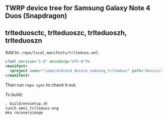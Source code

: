 ## TWRP device tree for Samsung Galaxy Note 4 Duos (Snapdragon)
## trlteduosctc, trlteduoszc, trlteduoszh, trlteduoszn

Add to `.repo/local_manifests/trlteduos.xml`:

```xml
<?xml version="1.0" encoding="UTF-8"?>
<manifest>
  <project name="ripee/android_device_samsung_trlteduos" path="device/samsung/trlteduos" remote="github" revision="android-7.1" />
</manifest>
```

Then run `repo sync` to check it out.

To build:

```sh
. build/envsetup.sh
lunch omni_trlteduos-eng
mka recoveryimage
```

